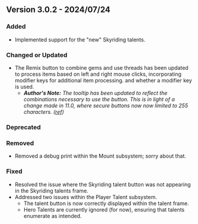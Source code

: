## Version 3.0.2 - 2024/07/24

### Added
- Implemented support for the "new" Skyriding talents.
### Changed or Updated
- The Remix button to combine gems and use threads has been updated to process items based on left and right mouse clicks, incorporating modifier keys for additional item processing. and whether a modifier key is used.
  - _**Author's Note:** The tooltip has been updated to reflect the combinations necessary to use the button. This is in light of a change made in 11.0, where secure buttons now now limited to 255 characters. ([ref](https://github.com/Stanzilla/WoWUIBugs/issues/552#issuecomment-2192109095))_
### Deprecated
### Removed
- Removed a debug print within the Mount subsystem; sorry about that.
### Fixed
- Resolved the issue where the Skyriding talent button was not appearing in the Skyriding talents frame.
- Addressed two issues within the Player Talent subsystem.
  - The talent button is now correctly displayed within the talent frame.
  - Hero Talents are currently ignored (for now), ensuring that talents enumerate as intended.